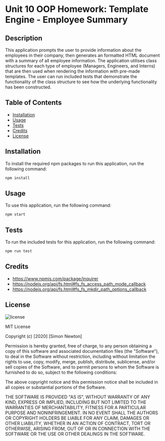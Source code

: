 # Unit 10 OOP Homework: Template Engine - Employee Summary

## Description

This application prompts the user to provide information about the employees in their company, then generates an formatted HTML document with a summary of all employee information. The application utilises class structures for each type of employee (Managers, Engineers, and Interns) that are then used when rendering the information with pre-made templates. The user can run included tests that demonstrate the functionality of the class structure to see how the underlying functionality has been constructed. 

## Table of Contents

* [Installation](#installation)
* [Usage](#usage)
* [Tests](#Tests)
* [Credits](#credits)
* [License](#license)

## Installation

To install the required npm packages to run this application, run the following command:
```sh
npm install
```

## Usage

To use this application, run the following command:
```sh
npm start
```

## Tests

To run the included tests for this application, run the following command:
```sh
npm run test
```

## Credits

* https://www.npmjs.com/package/inquirer
* https://nodejs.org/api/fs.html#fs_fs_access_path_mode_callback
* https://nodejs.org/api/fs.html#fs_fs_mkdir_path_options_callback

## License

![license](https://img.shields.io/badge/license-MIT-green)

MIT License

Copyright (c) [2020] [Simon Newton]

Permission is hereby granted, free of charge, to any person obtaining a copy
of this software and associated documentation files (the "Software"), to deal
in the Software without restriction, including without limitation the rights
to use, copy, modify, merge, publish, distribute, sublicense, and/or sell
copies of the Software, and to permit persons to whom the Software is
furnished to do so, subject to the following conditions:

The above copyright notice and this permission notice shall be included in all
copies or substantial portions of the Software.

THE SOFTWARE IS PROVIDED "AS IS", WITHOUT WARRANTY OF ANY KIND, EXPRESS OR
IMPLIED, INCLUDING BUT NOT LIMITED TO THE WARRANTIES OF MERCHANTABILITY,
FITNESS FOR A PARTICULAR PURPOSE AND NONINFRINGEMENT. IN NO EVENT SHALL THE
AUTHORS OR COPYRIGHT HOLDERS BE LIABLE FOR ANY CLAIM, DAMAGES OR OTHER
LIABILITY, WHETHER IN AN ACTION OF CONTRACT, TORT OR OTHERWISE, ARISING FROM,
OUT OF OR IN CONNECTION WITH THE SOFTWARE OR THE USE OR OTHER DEALINGS IN THE
SOFTWARE.